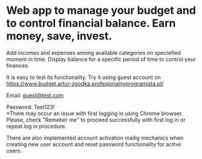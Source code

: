 # Web app to manage your budget and to control financial balance. Earn money, save, invest.

Add incomes and expenses among available categories on speciefied moment in time. Display balance for a specific period of time to control your finances.

It is easy to test its functionality. 
Try it using guest account on https://www.budget.artur-zgodka.profesjonalnyprogramista.pl/

Email: guest@test.com

Password: Test123! </br>
*There may occur an issue with first logging in using Chrome browser. Please, check "Remeber me" to proceed successfully with first log in or repeat log in procedure.

There are also implemented account activation mailig mechanics when creating new user account and reset password functionality for acitve users.

